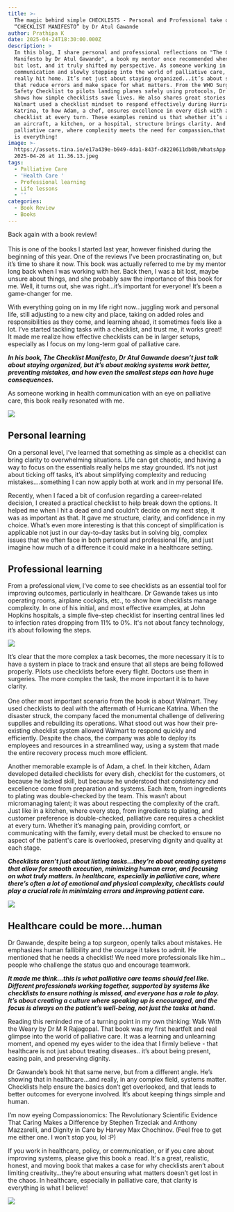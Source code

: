 ```yaml
---
title: >-
  The magic behind simple CHECKLISTS - Personal and Professional take on the
  “CHECKLIST MANIFESTO” by Dr Atul Gawande
author: Prathipa K
date: 2025-04-24T18:30:00.000Z
description: >
  In this blog, I share personal and professional reflections on "The Checklist
  Manifesto by Dr Atul Gawande", a book my mentor once recommended when I was a
  bit lost, and it truly shifted my perspective. As someone working in health
  communication and slowly stepping into the world of palliative care, this book
  really hit home. It’s not just about staying organized...it’s about systems
  that reduce errors and make space for what matters. From the WHO Surgical
  Safety Checklist to pilots landing planes safely using protocols, Dr Gawande
  shows how simple checklists save lives. He also shares great stories from how
  Walmart used a checklist mindset to respond effectively during Hurricane
  Katrina, to how Adam, a chef, ensures excellence in every dish with a
  checklist at every turn. These examples remind us that whether it’s a crisis,
  an aircraft, a kitchen, or a hospital, structure brings clarity. And in
  palliative care, where complexity meets the need for compassion…that clarity
  is everything!
image: >-
  https://assets.tina.io/e17a439e-b949-4da1-843f-d8220611db0b/WhatsApp Image
  2025-04-26 at 11.36.13.jpeg
tags:
  - Palliative Care
  - 'Health Care '
  - Professional learning
  - Life lessons
  - ''
categories:
  - Book Review
  - Books
---
```


Back again with a book review!\
\
This is one of the books I started last year, however finished during the beginning of this year. One of the reviews I’ve been procrastinating on, but it’s time to share it now. This book was actually referred to me by my mentor long back when I was working with her. Back then, I was a bit lost, maybe unsure about things, and she probably saw the importance of this book for me. Well, it turns out, she was right…it’s important for everyone! It’s been a game-changer for me. 

With everything going on in my life right now…juggling work and personal life, still adjusting to a new city and place, taking on added roles and responsibilities as they come, and learning ahead, it sometimes feels like a lot. I’ve started tackling tasks with a checklist, and trust me, it works great! It made me realize how effective checklists can be in larger setups, especially as I focus on my long-term goal of palliative care.

***In his book, The Checklist Manifesto, Dr Atul Gawande doesn’t just talk about staying organized, but it’s about making systems work better, preventing mistakes, and how even the smallest steps can have huge consequences.***

As someone working in health communication with an eye on palliative care, this book really resonated with me.

![](</WhatsApp Image 2025-04-25 at 23.39.02.jpeg>)

## **Personal learning**

On a personal level, I’ve learned that something as simple as a checklist can bring clarity to overwhelming situations. Life can get chaotic, and having a way to focus on the essentials really helps me stay grounded. It’s not just about ticking off tasks, it’s about simplifying complexity and reducing mistakes….something I can now apply both at work and in my personal life.

Recently, when I faced a bit of confusion regarding a career-related decision, I created a practical checklist to help break down the options. It helped me when I hit a dead end and couldn't decide on my next step, it was as important as that. It gave me structure, clarity, and confidence in my choice. What’s even more interesting is that this concept of simplification is applicable not just in our day-to-day tasks but in solving big, complex issues that we often face in both personal and professional life, and just imagine how much of a difference it could make in a healthcare setting.

## **Professional learning**

From a professional view, I’ve come to see checklists as an essential tool for improving outcomes, particularly in healthcare. Dr Gawande takes us into operating rooms, airplane cockpits, etc., to show how checklists manage complexity. In one of his initial, and most effective examples, at John Hopkins hospitals, a simple five-step checklist for inserting central lines led to infection rates dropping from 11% to 0%. It's not about fancy technology, it’s about following the steps.

![](</WhatsApp Image 2025-04-25 at 23.22.59.jpeg>)

It’s clear that the more complex a task becomes, the more necessary it is to have a system in place to track and ensure that all steps are being followed properly. Pilots use checklists before every flight. Doctors use them in surgeries. The more complex the task, the more important it is to have clarity.\
\
One other most important scenario from the book is about Walmart. They used checklists to deal with the aftermath of Hurricane Katrina. When the disaster struck, the company faced the monumental challenge of delivering supplies and rebuilding its operations. What stood out was how their pre-existing checklist system allowed Walmart to respond quickly and efficiently. Despite the chaos, the company was able to deploy its employees and resources in a streamlined way, using a system that made the entire recovery process much more efficient.

Another memorable example is of Adam, a chef. In their kitchen, Adam developed detailed checklists for every dish, checklist for the customers, ot because he lacked skill, but because he understood that consistency and excellence come from preparation and systems. Each item, from ingredients to plating was double-checked by the team. This wasn’t about micromanaging talent; it was about respecting the complexity of the craft. Just like in a kitchen, where every step, from ingredients to plating, and customer preference is double-checked, palliative care requires a checklist at every turn. Whether it’s managing pain, providing comfort, or communicating with the family, every detail must be checked to ensure no aspect of the patient's care is overlooked, preserving dignity and quality at each stage.

***Checklists aren’t just about listing tasks…they’re about creating systems that allow for smooth execution, minimizing human error, and focusing on what truly matters. In healthcare, especially in palliative care, where there’s often a lot of emotional and physical complexity, checklists could play a crucial role in minimizing errors and improving patient care.***

![](</WhatsApp Image 2025-04-25 at 23.27.15.jpeg>)

## **Healthcare could be more...human**

Dr Gawande, despite being a top surgeon, openly talks about mistakes. He emphasizes human fallibility and the courage it takes to admit. He mentioned that he needs a checklist! We need more professionals like him…people who challenge the status quo and encourage teamwork.

***It made me think…this is what palliative care teams should feel like. Different professionals working together, supported by systems like checklists to ensure nothing is missed, and everyone has a role to play. It’s about creating a culture where speaking up is encouraged, and the focus is always on the patient’s well-being, not just the tasks at hand.***

Reading this reminded me of a turning point in my own thinking: Walk With the Weary by Dr M R Rajagopal. That book was my first heartfelt and real glimpse into the world of palliative care. It was a learning and unlearning moment, and opened my eyes wider to the idea that I firmly believe - that healthcare is not just about treating diseases.. it’s about being present, easing pain, and preserving dignity.

Dr Gawande’s book hit that same nerve, but from a different angle. He’s showing that in healthcare...and really, in any complex field, systems matter. Checklists help ensure the basics don’t get overlooked, and that leads to better outcomes for everyone involved. It’s about keeping things simple and human.

I’m now eyeing Compassionomics: The Revolutionary Scientific Evidence That Caring Makes a Difference by Stephen Trzeciak and Anthony Mazzarelli, and Dignity in Care by Harvey Max Chochinov. (Feel free to get me either one. I won’t stop you, lol :P)

If you work in healthcare, policy, or communication, or if you care about improving systems, please give this book a  read. It's a great, realistic,  honest, and moving book that makes a case for why checklists aren’t about limiting creativity…they’re about ensuring what matters doesn’t get lost in the chaos. In healthcare, especially in palliative care, that clarity is everything is what I believe! 

![](</WhatsApp Image 2025-04-25 at 23.27.15 (1).jpeg>)
